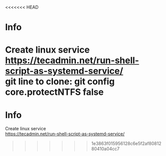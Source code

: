 <<<<<<< HEAD
# Info 
Create linux service  
https://tecadmin.net/run-shell-script-as-systemd-service/  
git line to clone: git config core.protectNTFS false  
=======
# Info 
Create linux service  
https://tecadmin.net/run-shell-script-as-systemd-service/  
>>>>>>> 1e3863f015956128c6e5f2af8081280410a04cc7
